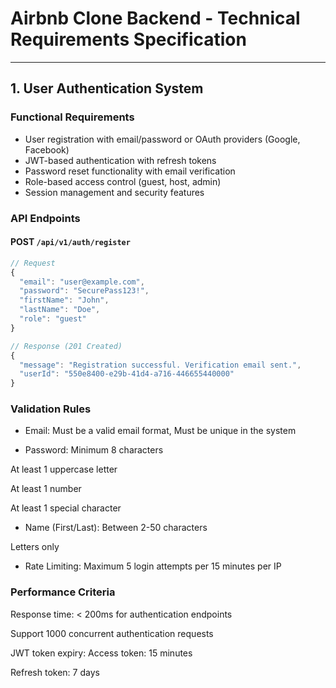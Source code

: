 # Airbnb Clone Backend - Technical Requirements Specification

---

## 1. User Authentication System

### Functional Requirements
- User registration with email/password or OAuth providers (Google, Facebook)
- JWT-based authentication with refresh tokens
- Password reset functionality with email verification
- Role-based access control (guest, host, admin)
- Session management and security features

### API Endpoints

#### POST `/api/v1/auth/register`
```javascript
// Request
{
  "email": "user@example.com",
  "password": "SecurePass123!",
  "firstName": "John",
  "lastName": "Doe",
  "role": "guest"
}

// Response (201 Created)
{
  "message": "Registration successful. Verification email sent.",
  "userId": "550e8400-e29b-41d4-a716-446655440000"
}
```

### Validation Rules

+ Email: Must be a valid email format, Must be unique in the system

+ Password: Minimum 8 characters

At least 1 uppercase letter

At least 1 number

At least 1 special character

+ Name (First/Last): Between 2-50 characters

Letters only

+ Rate Limiting: Maximum 5 login attempts per 15 minutes per IP

### Performance Criteria

Response time: < 200ms for authentication endpoints

Support 1000 concurrent authentication requests

JWT token expiry: Access token: 15 minutes

Refresh token: 7 days